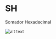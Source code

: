 # SH
Somador Hexadecimal

![alt text](![Captura-de-tela-2021-07-27-141749](https://user-images.githubusercontent.com/75331673/127682342-8575cce7-76fc-4a75-b381-c88969795e74.png))
